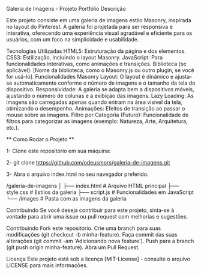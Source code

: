 Galeria de Imagens - Projeto Portfólio Descrição

Este projeto consiste em uma galeria de imagens estilo Masonry, inspirada no layout do Pinterest. A galeria foi projetada para ser responsiva e interativa, oferecendo uma experiência visual agradável e eficiente para os usuários, com um foco na simplicidade e usabilidade.

Tecnologias Utilizadas HTML5: Estruturação da página e dos elementos. CSS3: Estilização, incluindo o layout Masonry. JavaScript: Para funcionalidades interativas, como animações e transições. Biblioteca (se aplicável): [Nome da biblioteca, como o Masonry.js ou outro plugin, se você for usá-lo]. Funcionalidades Masonry Layout: O layout é dinâmico e ajusta-se automaticamente conforme o número de imagens e o tamanho da tela do dispositivo. Responsividade: A galeria se adapta bem a dispositivos móveis, ajustando o número de colunas e a exibição das imagens. Lazy Loading: As imagens são carregadas apenas quando entram na área visível da tela, otimizando o desempenho. Animações: Efeitos de transição ao passar o mouse sobre as imagens. Filtro por Categoria (Futuro): Funcionalidade de filtros para categorizar as imagens (exemplo: Natureza, Arte, Arquitetura, etc.).

** Como Rodar o Projeto **

1- Clone este repositório em sua máquina:

2- git clone https://github.com/odeusmors/galeria-de-imagens.git

3- Abra o arquivo index.html no seu navegador preferido.

/galeria-de-imagens │ ├── index.html # Arquivo HTML principal ├── style.css # Estilos da galeria ├── script.js # Funcionalidades em JavaScript └── /images # Pasta com as imagens da galeria

Contribuindo
Se você deseja contribuir para este projeto, sinta-se à vontade para abrir uma issue ou pull request com melhorias e sugestões.

Contribuindo Fork este repositório. Crie uma branch para suas modificações (git checkout -b minha-feature). Faça commit das suas alterações (git commit -am 'Adicionando nova feature'). Push para a branch (git push origin minha-feature). Abra um Pull Request.

Licença Este projeto está sob a licença [MIT-License] - consulte o arquivo LICENSE para mais informações.